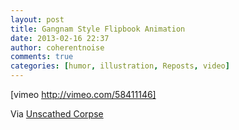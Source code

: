 ```yaml
---
layout: post
title: Gangnam Style Flipbook Animation
date: 2013-02-16 22:37
author: coherentnoise
comments: true
categories: [humor, illustration, Reposts, video]
---
```

[vimeo http://vimeo.com/58411146]

Via <a title="Gangnam Style Flip Book Animation at Unscathed Corpse" href="http://unscathedcorpse.blogspot.com/2013/02/gangnam-style-flip-book-animation.html" target="_blank">Unscathed Corpse</a>
